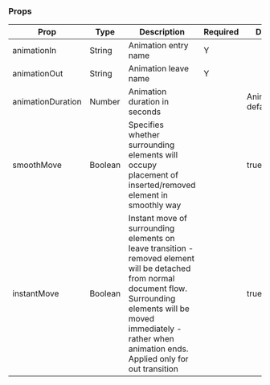 ### Props

| Prop              | Type    | Description                                                                                                                                                                                                                          | Required | Default             |
|-------------------|---------|--------------------------------------------------------------------------------------------------------------------------------------------------------------------------------------------------------------------------------------|----------|---------------------|
| animationIn       | String  | Animation entry name                                                                                                                                                                                                                 | Y        |                     |
| animationOut      | String  | Animation leave name                                                                                                                                                                                                                 | Y        |                     |
| animationDuration |  Number | Animation duration in seconds                                                                                                                                                                                                        |          | Animate.css default |
| smoothMove        | Boolean | Specifies whether surrounding elements will occupy placement of inserted/removed element in smoothly way                                                                                                                             |          | true                |
| instantMove       | Boolean | Instant move of surrounding elements on leave transition - removed element will be detached from normal document flow.  Surrounding elements will be moved immediately - rather when animation ends. Applied only for out transition |          | true                |
